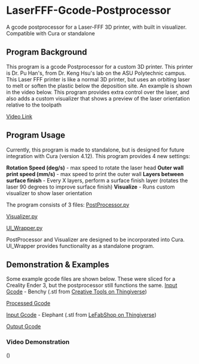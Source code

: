 # LaserFFF-Gcode-Postprocessor
A gcode postprocessor for a Laser-FFF 3D printer, with built in visualizer. Compatible with Cura or standalone

## Program Background
This program is a gcode Postprocessor for a custom 3D printer. This printer is Dr. Pu Han's, from Dr. Keng Hsu's lab on the ASU Polytechnic campus. This Laser FFF printer is like a normal 3D printer, but uses an orbiting laser to melt or soften the plastic below the deposition site. An example is shown in the video below. This program provides extra control over the laser, and also adds a custom visualizer that shows a preview of the laser orientation relative to the toolpath

[Video Link](https://github.com/rclark32/LaserFFF-Gcode-Postprocessor/blob/main/Videos/Laser-FFF-Demonstration.mp4)



## Program Usage
Currently, this program is made to standalone, but is designed for future integration with Cura (version 4.12). This program provides 4 new settings:

**Rotation Speed (deg/s)** - max speed to rotate the laser head
**Outer wall print speed (mm/s)** - max speed to print the outer wall
**Layers between surface finish** - Every X layers, perform a surface finish layer (rotates the laser 90 degrees to improve surface finish)
**Visualize** - Runs custom visualizer to show laser orientation


The program consists of 3 files: 
[PostProcessor.py](https://github.com/rclark32/LaserFFF-Gcode-Postprocessor/blob/main/PostProcessor.py)

[Visualizer.py](https://github.com/rclark32/LaserFFF-Gcode-Postprocessor/blob/main/Visualizer.py)

[UI_Wrapper.py](https://github.com/rclark32/LaserFFF-Gcode-Postprocessor/blob/main/UI_Wrapper.py)


PostProcessor and Visualizer are designed to be incorporated into Cura. UI_Wrapper provides functionality as a standalone program.



## Demonstration & Examples

Some example gcode files are shown below. These were sliced for a Creality Ender 3, but the postprocessor still functions the same.
[Input Gcode](https://github.com/rclark32/LaserFFF-Gcode-Postprocessor/blob/main/Gcode-Examples/LFFF-Benchy.gcode) - Benchy (.stl from [Creative Tools on Thingiverse](https://www.thingiverse.com/thing:763622/files))

[Processed Gcode](https://github.com/rclark32/LaserFFF-Gcode-Postprocessor/blob/main/Gcode-Examples/LFFF-Benchy-LaserFFF.gcode)


[Input Gcode](https://github.com/rclark32/LaserFFF-Gcode-Postprocessor/blob/main/Gcode-Examples/LFFF-Elephant.gcode) - Elephant (.stl from [LeFabShop on Thingiverse](https://www.thingiverse.com/thing:257911/files))

[Output Gcode](https://github.com/rclark32/LaserFFF-Gcode-Postprocessor/blob/main/Gcode-Examples/LFFF-Elephant-LaserFFF.gcode)

### Video Demonstration
()
